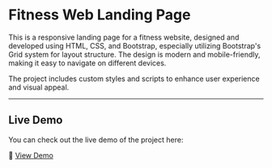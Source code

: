 # Fitness Web Landing Page

This is a responsive landing page for a fitness website, designed and developed using HTML, CSS, and Bootstrap, especially utilizing Bootstrap's Grid system for layout structure. The design is modern and mobile-friendly, making it easy to navigate on different devices.

The project includes custom styles and scripts to enhance user experience and visual appeal.

---

## Live Demo

You can check out the live demo of the project here:

🔗 [View Demo](https://hossein1075.github.io/Landing-Page/)

